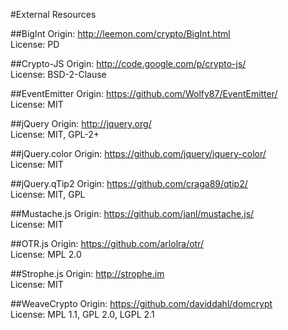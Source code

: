 #External Resources

##BigInt
Origin: http://leemon.com/crypto/BigInt.html  
License: PD  

##Crypto-JS
Origin: http://code.google.com/p/crypto-js/  
License: BSD-2-Clause  

##EventEmitter
Origin: https://github.com/Wolfy87/EventEmitter/  
License: MIT  

##jQuery
Origin: http://jquery.org/  
License: MIT, GPL-2+  

##jQuery.color
Origin: https://github.com/jquery/jquery-color/  
License: MIT  

##jQuery.qTip2
Origin: https://github.com/craga89/qtip2/  
License: MIT, GPL  

##Mustache.js
Origin: https://github.com/janl/mustache.js/  
License: MIT  

##OTR.js
Origin: https://github.com/arlolra/otr/  
License: MPL 2.0  

##Strophe.js
Origin: http://strophe.im  
License: MIT  

##WeaveCrypto
Origin: https://github.com/daviddahl/domcrypt  
License: MPL 1.1, GPL 2.0, LGPL 2.1  
